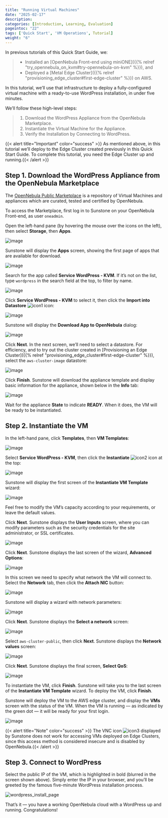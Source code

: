 ```yaml
---
title: "Running Virtual Machines"
date: "2025-02-17"
description:
categories: [Introduction, Learning, Evaluation]
pageintoc: "22"
tags: ['Quick Start', 'VM Operations', Tutorial]
weight: "6"
---
```


<a id="running-virtual-machines"></a>

<!--# Running Virtual Machines -->

In previous tutorials of this Quick Start Guide, we:

> * Installed an [OpenNebula Front-end using miniONE]({{% relref "try_opennebula_on_kvm#try-opennebula-on-kvm" %}}), and
> * Deployed a [Metal Edge Cluster]({{% relref "provisioning_edge_cluster#first-edge-cluster" %}}) on AWS.

In this tutorial, we’ll use that infrastructure to deploy a fully-configured virtual machine with a ready-to-use WordPress installation, in under five minutes.

We’ll follow these high-level steps:

> 1. Download the WordPress Appliance from the OpenNebula Marketplace.
> 2. Instantiate the Virtual Machine for the Appliance.
> 3. Verify the Installation by Connecting to WordPress.

{{< alert title="Important" color="success" >}}
As mentioned above, in this tutorial we’ll deploy to the Edge Cluster created previously in this Quick Start Guide. To complete this tutorial, you need the Edge Cluster up and running.{{< /alert >}} 

## Step 1. Download the WordPress Appliance from the OpenNebula Marketplace

The [OpenNebula Public Marketplace](https://marketplace.opennebula.io) is a repository of Virtual Machines and appliances which are curated, tested and certified by OpenNebula.

To access the Marketplace, first log in to Sunstone on your OpenNebula Front-end, as user `oneadmin`.

Open the left-hand pane (by hovering the mouse over the icons on the left), then select **Storage**, then **Apps**.

![image](/images/sunstone-select_apps.png)
<br/>

Sunstone will display the **Apps** screen, showing the first page of apps that are available for download.

![image](/images/sunstone-apps_list.png)
<br/>

Search for the app called **Service WordPress - KVM**. If it’s not on the list, type `wordpress` in the search field at the top, to filter by name.

![image](/images/sunstone-apps-word_filter.png)
<br/>

Click **Service WordPress - KVM** to select it, then click the **Import into Datastore** ![icon1](/images/icons/sunstone/import_into_datastore.png) icon:

![image](/images/sunstone-import_wordp_to_ds.png)
<br/>

Sunstone will display the **Download App to OpenNebula** dialog:

![image](/images/sunstone-download_app.png)
<br/>

Click **Next**. In the next screen, we’ll need to select a datastore. For efficiency, and to try out the cluster created in [Provisioning an Edge Cluster]({{% relref "provisioning_edge_cluster#first-edge-cluster" %}}), select the `aws-cluster-image` datastore:

![image](/images/aws_cluster_images_datastore.png)
<br/>

Click **Finish**. Sunstone will download the appliance template and display basic information for the appliance, shown below in the **Info** tab:

![image](/images/sunstone-wordpress_info.png)
<br/>

Wait for the appliance **State** to indicate **READY**. When it does, the VM will be ready to be instantiated.

## Step 2. Instantiate the VM

In the left-hand pane, click **Templates**, then **VM Templates**:

![image](/images/sunstone-vm_templates.png)
<br/>

Select **Service WordPress - KVM**, then click the **Instantiate** ![icon2](/images/icons/sunstone/instantiate.png) icon at the top:

![image](/images/sunstone-vm_instantiate.png)
<br/>

Sunstone will display the first screen of the **Instantiate VM Template** wizard:

![image](/images/sunstone-vm_instantiate_wiz1.png)
<br/>

Feel free to modify the VM’s capacity according to your requirements, or leave the default values.

Click **Next**. Sunstone displays the **User Inputs** screen, where you can modify parameters such as the security credentials for the site administrator, or SSL certificates.

![image](/images/sunstone-vm_instantiate_wiz2.png)
<br/>

Click **Next**. Sunstone displays the last screen of the wizard, **Advanced Options**:

![image](/images/sunstone-vm_instantiate_wiz3.png)
<br/>

In this screen we need to specify what network the VM will connect to. Select the **Network** tab, then click the **Attach NIC** button:

![image](/images/sunstone-vm_instantiate_wiz4-attach_nic.png)
<br/>

Sunstone will display a wizard with network parameters:

![image](/images/sunstone-vm_instantiate-attach_nic1.png)
<br/>

Click **Next**. Sunstone displays the **Select a network** screen:

![image](/images/select_aws_cluster_public_network.png)
<br/>

Select `aws-cluster-public`, then click **Next**. Sunstone displays the **Network values** screen:

![image](/images/sunstone-vm_instantiate-attach_nic1_network_values.png)
<br/>

Click **Next**. Sunstone displays the final screen, **Select QoS**:

![image](/images/sunstone-vm_instantiate-attach_nic3.png)
<br/>

To instantiate the VM, click **Finish**. Sunstone will take you to the last screen of the **Instantiate VM Template** wizard. To deploy the VM, click **Finish**.

Sunstone will deploy the VM to the AWS edge cluster, and display the **VMs** screen with the status of the VM. When the VM is running — as indicated by the green dot — it will be ready for your first login.

![image](/images/sunstone-wordpress.png)
<br/>

{{< alert title="Note" color="success" >}}
The VNC icon ![icon3](/images/icons/sunstone/VNC.png) displayed by Sunstone does not work for accessing VMs deployed on Edge Clusters, since this access method is considered insecure and is disabled by OpenNebula.{{< /alert >}} 

## Step 3. Connect to WordPress

Select the public IP of the VM, which is highlighted in bold (blurred in the screen shown above). Simply enter the IP in your browser, and you’ll be greeted by the famous five-minute WordPress installation process.

![wordpress_install_page](/images/wordpress_install_page.png)

That’s it — you have a working OpenNebula cloud with a WordPress up and running. Congratulations!

